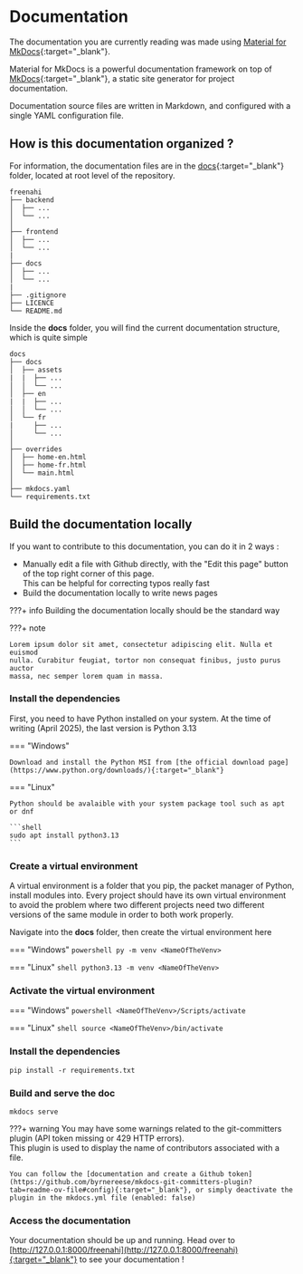 # Documentation

The documentation you are currently reading was made using [Material for MkDocs](https://squidfunk.github.io/mkdocs-material/getting-started/){:target="_blank"}.

Material for MkDocs is a powerful documentation framework on top of [MkDocs](https://www.mkdocs.org/){:target="_blank"}, a static site generator for project documentation.  

Documentation source files are written in Markdown, and configured with a single YAML configuration file.

## How is this documentation organized ?
For information, the documentation files are in the [docs](https://github.com/soragXYZ/freenahi/tree/main/docs){:target="_blank"} folder, located at root level of the repository.
```shell
freenahi
├── backend
│  ├── ...
│  └── ...
│
├── frontend
│  ├── ...
│  └── ...
|
├── docs
│  ├── ...
│  └── ...
|
├── .gitignore
├── LICENCE
└── README.md

```

Inside the **docs** folder, you will find the current documentation structure, which is quite simple
```shell
docs
├── docs
│  ├── assets
|  |  ├── ...
│  │  └── ...
│  ├── en
|  |  ├── ...
│  │  └── ...
│  └── fr
|     ├── ...
│     └── ...
│
├── overrides
│  ├── home-en.html
│  ├── home-fr.html
│  └── main.html
│
├── mkdocs.yaml
└── requirements.txt
```

## Build the documentation locally
If you want to contribute to this documentation, you can do it in 2 ways :

* Manually edit a file with Github directly, with the "Edit this page" button of the top right corner of this page.  
This can be helpful for correcting typos really fast
* Build the documentation locally to write news pages

???+ info
    Building the documentation locally should be the standard way

???+ note

    Lorem ipsum dolor sit amet, consectetur adipiscing elit. Nulla et euismod
    nulla. Curabitur feugiat, tortor non consequat finibus, justo purus auctor
    massa, nec semper lorem quam in massa.

### Install the dependencies
First, you need to have Python installed on your system.
At the time of writing (April 2025), the last version is Python 3.13

=== "Windows"

    Download and install the Python MSI from [the official download page](https://www.python.org/downloads/){:target="_blank"}

=== "Linux"

    Python should be avalaible with your system package tool such as apt or dnf

    ```shell
    sudo apt install python3.13
    ```

### Create a virtual environment
A virtual environment is a folder that you pip, the packet manager of Python, install modules into. Every project should have its own virtual environment to avoid the problem where two different projects need two different versions of the same module in order to both work properly.

Navigate into the **docs** folder, then create the virtual environment here

=== "Windows"
    ```powershell
    py -m venv <NameOfTheVenv>
    ```

=== "Linux"
    ```shell
    python3.13 -m venv <NameOfTheVenv>
    ```

### Activate the virtual environment
=== "Windows"
    ```powershell
    <NameOfTheVenv>/Scripts/activate
    ```

=== "Linux"
    ```shell
    source <NameOfTheVenv>/bin/activate
    ```

### Install the dependencies
```shell
pip install -r requirements.txt
```

### Build and serve the doc
```shell
mkdocs serve
```

???+ warning
    You may have some warnings related to the git-committers plugin (API token missing or 429 HTTP errors).  
    This plugin is used to display the name of contributors associated with a file.

    You can follow the [documentation and create a Github token](https://github.com/byrnereese/mkdocs-git-committers-plugin?tab=readme-ov-file#config){:target="_blank"}, or simply deactivate the plugin in the mkdocs.yml file (enabled: false)

### Access the documentation
Your documentation should be up and running. Head over to [http://127.0.0.1:8000/freenahi](http://127.0.0.1:8000/freenahi){:target="_blank"} to see your documentation !